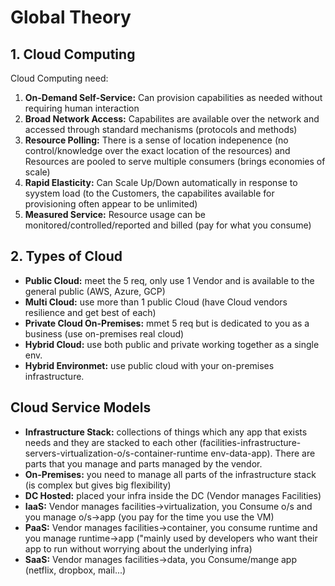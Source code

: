 <h1>Global Theory</h1>
<h2>1. Cloud Computing</h2>
Cloud Computing need:

1) <b>On-Demand Self-Service:</b> Can provision capabilities as needed without requiring human interaction
2) <b>Broad Network Access:</b> Capabilites are available over the network and accessed through standard mechanisms (protocols and methods)
3) <b>Resource Polling:</b> There is a sense of location indepenence (no control/knowledge over the exact location of the resources) and Resources are pooled to serve multiple consumers (brings economies of scale)
4) <b>Rapid Elasticity:</b> Can Scale Up/Down automatically in response to syystem load (to the Customers, the capabilites available for provisioning often appear to be unlimited)
5) <b>Measured Service:</b> Resource usage can be monitored/controlled/reported and billed (pay for what you consume)

<h2>2. Types of Cloud</h2>

- <b>Public Cloud:</b> meet the 5 req, only use 1 Vendor and is available to the general public (AWS, Azure, GCP)
- <b>Multi  Cloud:</b> use more than 1 public Cloud (have Cloud vendors resilience and get best of each)
- <b>Private Cloud On-Premises:</b> mmet 5 req but is dedicated to you as a business (use on-premises real cloud)
- <b>Hybrid Cloud:</b> use both public and private working together as a single env.
- <b>Hybrid Environmet:</b> use public cloud with your on-premises infrastructure.

<h2>Cloud Service Models</h2>

- <b>Infrastructure Stack:</b> collections of things which any app that exists needs and they are stacked to each other (facilities-infrastructure-servers-virtualization-o/s-container-runtime env-data-app). There are parts that you manage and parts managed by the vendor.
- <b>On-Premises:</b> you need to manage all parts of the infrastructure stack (is complex but gives big flexibility)
- <b>DC Hosted:</b> placed your infra inside the DC (Vendor manages Facilities)
- <b>IaaS:</b> Vendor manages facilities->virtualization, you Consume o/s and you manage o/s->app (you pay for the time you use the VM)
- <b>PaaS:</b> Vendor manages facilities->container, you consume runtime and you manage runtime->app ("mainly used by developers who want their app to run without worrying about the underlying infra)
- <b>SaaS:</b> Vendor manages facilities->data, you Consume/mange app (netflix, dropbox, mail...)
